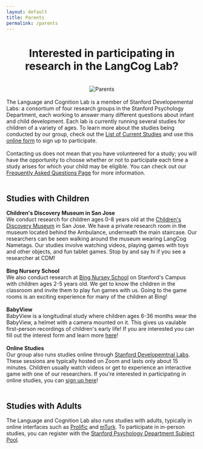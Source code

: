 ```yaml
---
layout: default
title: Parents
permalink: /parents
---
```



<div style="text-align:center">

<h1>Interested in participating in research in the LangCog Lab?</h1>
<br>
<img src="{{site.url}}{{site.baseurl}}/images/parents.png" alt="Parents">
<br>
</div>
<br>
The Language and Cognition Lab is a member of Stanford Developemental Labs: a consortium of four research groups in the Stanford Psychology Department, each working to answer many different questions about infant and child development. Each lab is currently running several studies for children of a variety of ages. To learn more about the studies being conducted by our group, check out the <a href="https://sll.stanford.edu/participate_currentstudies.html">List of Current Studies</a> and use this <a href="https://docs.google.com/forms/d/e/1FAIpQLSeVif-FKLg0ifoVuSIZeMiZGOXvujJc6hXro1K6OSCmXO6h4w/viewform">online form</a> to sign up to participate.
<br>
<br>
Contacting us does not mean that you have volunteered for a study; you will have the opportunity to choose whether or not to participate each time a study arises for which your child may be eligible. You can check out our <a href="{{site.url}}{{site.baseurl}}/parentfaq">Frequently Asked Questions Page</a> for more information.

<br>
<br>

<h2>Studies with Children</h2>
<b>Children's Discovery Museum in San Jose</b>
<br>
We conduct research for children ages 0-8 years old at the <a href="https://www.cdm.org/">Children's Discovery Museum</a> in San Jose. We have a private research room in the museum located behind the Ambulance, underneath the main staircase. Our researchers can be seen walking around the museum wearing LangCog Nametags. Our studies involve watching videos, playing games with toys and other objects, and fun tablet games. Stop by and say hi if you see a researcher at CDM!
<br>
<br>
<b>Bing Nursery School</b>
<br>
We also conduct research at <a href="https://bingschool.stanford.edu/research/research-bing">Bing Nursey School</a> on Stanford's Campus with children ages 2-5 years old. We get to know the children in the classroom and invite them to play fun games with us. Going to the game rooms is an exciting experience for many of the children at Bing! 
<br>
<br>
<b>BabyView</b>
<br>
BabyView is a longitudinal study where children ages 6-36 months wear the BabyView, a helmet with a camera mounted on it. This gives us vaulable first-person recordings of children's early life! If you are interested you can fill out the interest form and learn more <a href="https://langcog.stanford.edu/babyview">here</a>! 
<br>
<br>
<b>Online Studies</b>
<br>
Our group also runs studies online through <a href="https://sll.stanford.edu/participate_currentstudies.html">Stanford Developemtnal Labs</a>. These sessions are typically hosted on Zoom and lasts only about 15 minutes. Children usually watch videos or get to experience an interactive game with one of our researchers. If you're interested in participating in online studies, you can <a href="https://docs.google.com/forms/d/e/1FAIpQLSeVif-FKLg0ifoVuSIZeMiZGOXvujJc6hXro1K6OSCmXO6h4w/viewform">sign up here</a>!
<br>
<br>
<h2>Studies with Adults</h2>
The Language and Cognition Lab also runs studies with adults, typically in online interfaces such as <a href="https://www.prolific.co/">Prolific</a> and <a href="https://worker.mturk.com/">mTurk</a>. To participate in in-person studies, you can register with the <a href="https://docs.google.com/forms/d/e/1FAIpQLSd6eoV_VWXLew9mr_UkHsj3QZcPCMb2zorQCR9ZSxD9omzc9A/viewform">Stanford Psychology Department Subject Pool</a>.



